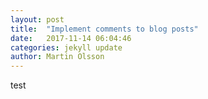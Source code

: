 ```yaml
---
layout: post
title:  "Implement comments to blog posts"
date:   2017-11-14 06:04:46
categories: jekyll update
author: Martin Olsson
---
```


test